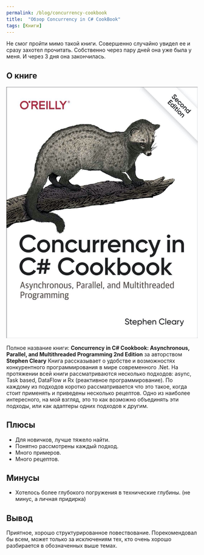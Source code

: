```yaml
---
permalink: /blog/concurrency-cookbook
title:  "Обзор Concurrency in C# CookBook"
tags: [Книги]
---
```


Не смог пройти мимо такой книги. Совершенно случайно увидел ее и сразу захотел прочитать.
Собственно через пару дней она уже была у меня. И через 3 дня она закончилась.

## О книге

![Обложка](/assets/images/concurrency-ck-cover.jpg)

Полное название книги: **Concurrency in C# Cookbook: Asynchronous, Parallel, and Multithreaded Programming 2nd Edition** за авторством **Stephen Cleary**
Книга рассказывает о удобстве и возможностях конкурентного программирования в мире современного .Net. На протяжении всей книги рассматриваются несколько подходов: async, Task based, DataFlow и Rx (реактивное программирование).
По каждому из подходов коротко рассматривается что это такое, когда стоит применять и приведены несколько рецептов.
Одно из наиболее интересного, на мой взгляд, это то как возможно объединять эти подходы, или как адаптеры одних подходов к другим.

## Плюсы

* Для новичков, лучше тяжело найти.
* Понятно рассмотрены каждый подход.
* Много примеров.
* Много рецептов.

## Минусы

* Хотелось более глубокого погружения в технические глубины. (не минус, а личная придирка)

## Вывод

Приятное, хорошо структурированное повествование. Порекомендовал бы всем, может только за исключениям тех, кто очень хорошо разбирается в обозначенных выше темах.